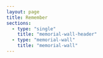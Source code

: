 ```yaml
---
layout: page
title: Remember
sections:
  - type: "single"
    title: "memorial-wall-header"
  - type: "memorial-wall"
    title: "memorial-wall"
---
```

